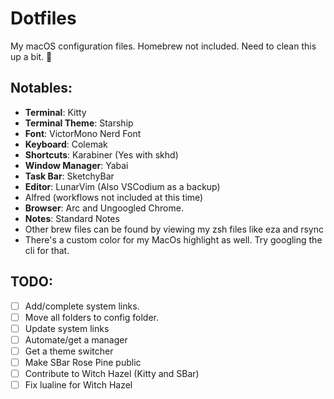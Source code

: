 # Dotfiles
My macOS configuration files. Homebrew not included. Need to clean this up a bit. 🤔️

## Notables:
* **Terminal**: Kitty
* **Terminal Theme**: Starship
* **Font**: VictorMono Nerd Font
* **Keyboard**: Colemak
* **Shortcuts**: Karabiner (Yes with skhd)
* **Window Manager**: Yabai
* **Task Bar**: SketchyBar
* **Editor**: LunarVim (Also VSCodium as a backup)
* Alfred (workflows not included at this time)
* **Browser**: Arc and Ungoogled Chrome.
* **Notes**: Standard Notes
* Other brew files can be found by viewing my zsh files like eza and rsync
* There's a custom color for my MacOs highlight as well. Try googling the cli for that.

## TODO:
- [ ] Add/complete system links.
- [ ] Move all folders to config folder.
- [ ] Update system links
- [ ] Automate/get a manager
- [ ] Get a theme switcher
- [ ] Make SBar Rose Pine public
- [ ] Contribute to Witch Hazel (Kitty and SBar)
- [ ] Fix lualine for Witch Hazel
